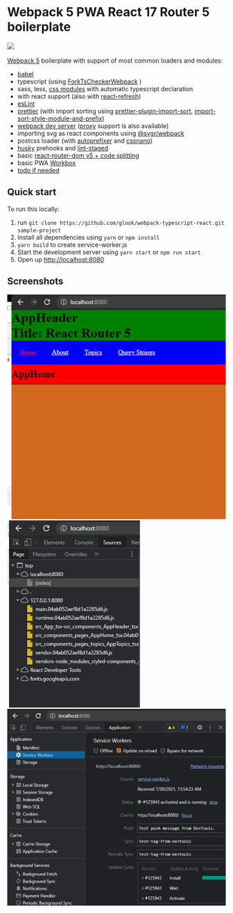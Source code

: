 
# Webpack 5 PWA React 17 Router 5 boilerplate

![](https://habrastorage.org/webt/q-/lv/b0/q-lvb0d4li7cpi-hsctistlzooi.png)

[Webpack 5](https://webpack.js.org/) boilerplate with support of most common loaders and modules:

-   [babel](https://babeljs.io/)
-   typescript (using [ForkTsCheckerWebpack](https://www.npmjs.com/package/fork-ts-checker-webpack-plugin) )
-   sass, less, [css modules](https://github.com/css-modules/css-modules) with automatic typescript declaration
-   with react support (also with [react-refresh](https://www.npmjs.com/package/@pmmmwh/react-refresh-webpack-plugin))
-   [esLint](https://www.npmjs.com/package/eslint)
-   [prettier](https://www.npmjs.com/package/prettier) (with import sorting using [prettier-plugin-import-sort](https://www.npmjs.com/package/prettier-plugin-import-sort), [import-sort-style-module-and-prefix](https://www.npmjs.com/package/import-sort-style-module-and-prefix))
-   [webpack dev server](https://webpack.js.org/configuration/dev-server/) ([proxy](https://webpack.js.org/configuration/dev-server/#devserverproxy) support is also available)
-   importing svg as react components using [@svgr/webpack](https://www.npmjs.com/package/@svgr/webpack)
-   postcss loader (with [autoprefixer](https://www.npmjs.com/package/autoprefixer) and [cssnano](https://www.npmjs.com/package/cssnano))
-   [husky](https://www.npmjs.com/package/husky) prehooks and [lint-staged](https://www.npmjs.com/package/lint-staged)
-	basic [react-router-dom v5 + code splitting](https://reactjs.org/docs/code-splitting.html)
-	basic PWA [Workbox](https://developers.google.com/web/tools/workbox/guides/generate-service-worker/webpack)
-	[todo if needed](https://www.fabrizioduroni.it/2020/08/07/webpack-workbox-service-worker-typescript/)

## Quick start

To run this locally:

1. run `git clone https://github.com/glook/webpack-typescript-react.git sample-project`
2. Install all dependencies using `yarn` or `npm install`
3. `yarn build` to create service-worker.js
4. Start the development server using `yarn start` or `npm run start`
5. Open up [http://localhost:8080](http://localhost:8080)

## Screenshots
![Web](https://raw.githubusercontent.com/wongchichong/webpack-typescript-react-pwa/main/readme/ScreenHunter_188%20Jul.%2030%2011.47.png)
![source](https://raw.githubusercontent.com/wongchichong/webpack-typescript-react-pwa/main/readme/ScreenHunter_188%20Jul.%2030%2011.50.png)
![pwa](https://raw.githubusercontent.com/wongchichong/webpack-typescript-react-pwa/main/readme/ScreenHunter_188%20Jul.%2030%2011.55.png)
